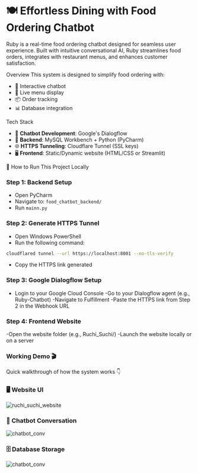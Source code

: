 # 🍽️ Effortless Dining with Food Ordering Chatbot
Ruby is a real-time food ordering chatbot designed for seamless user experience. Built with intuitive conversational AI, Ruby streamlines food orders, integrates with restaurant menus, and enhances customer satisfaction. 

Overview
This system is designed to simplify food ordering with:
- 🤖 Interactive chatbot
- 🍕 Live menu display
- 📦 Order tracking
- 📊 Database integration

Tech Stack
- 🤖 **Chatbot Development**: Google's Dialogflow
- 💾 **Backend**: MySQL Workbench + Python (PyCharm)
- 🌐 **HTTPS Tunneling**: Cloudflare Tunnel (SSL keys)
- 🖥️ **Frontend**: Static/Dynamic website (HTML/CSS or Streamlit)

🚀 How to Run This Project Locally
### Step 1: Backend Setup
- Open PyCharm
- Navigate to: `food_chatbot_backend/`
- Run `mainn.py`

### Step 2: Generate HTTPS Tunnel
- Open Windows PowerShell
- Run the following command:
```bash
cloudflared tunnel --url https://localhost:8001 --no-tls-verify
```
* Copy the HTTPS link generated
### Step 3: Google Dialogflow Setup
- Login to your Google Cloud Console
-Go to your Dialogflow agent (e.g., Ruby-Chatbot)
-Navigate to Fulfillment
-Paste the HTTPS link from Step 2 in the Webhook URL

### Step 4: Frontend Website
-Open the website folder (e.g., Ruchi_Suchi/)
-Launch the website locally or on a server




### Working Demo 🎬
Quick walkthrough of how the system works 👇
### 🖥️ Website UI
![ruchi_suchi_website](https://github.com/user-attachments/assets/773077b8-0d27-4bc8-afe7-357f67d50cd3)


### 💬 Chatbot Conversation
![chatbot_conv](https://github.com/user-attachments/assets/154eba81-d238-4dd5-a36c-142caea4fde1)

### 🗄️ Database Storage
![chatbot_conv](https://github.com/user-attachments/assets/7797ad77-a12b-42fe-a012-f2509b4401ac)

